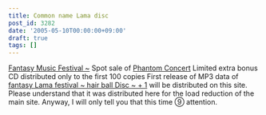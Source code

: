 ```yaml
---
title: Common name Lama disc
post_id: 3282
date: '2005-05-10T00:00:00+09:00'
draft: true
tags: []
---
```


[Fantasy Music Festival ~](http://tsubu.s104.xrea.com/thcd/) Spot sale of [Phantom Concert](http://tsubu.s104.xrea.com/thcd/) Limited extra bonus CD distributed only to the first 100 copies First release of MP3 data of [fantasy Lama festival ~ hair ball Disc ~ + 1](http://lama.danmaq.com/lama/) will be distributed on this site. Please understand that it was distributed here for the load reduction of the main site. Anyway, I will only tell you that this time ⑨ attention.
